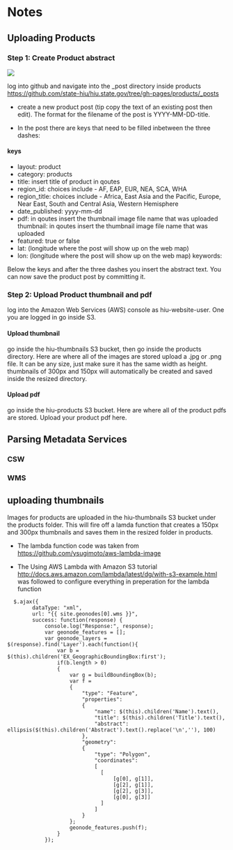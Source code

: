 # Notes

## Uploading Products

### Step 1: Create Product abstract

<img src="{{ site.baseurl }}/assets/img/repo_location.png">

log into github and navigate into the _post directory inside products https://github.com/state-hiu/hiu.state.gov/tree/gh-pages/products/_posts

- create a new product post (tip copy the text of an existing post then edit). The format for the filename of the post is YYYY-MM-DD-title.

- In the post there are keys that need to be filled inbetween the three dashes:

#### keys

- layout: product
- category: products
- title: insert title of product in qoutes
- region_id: choices include - AF, EAP, EUR, NEA, SCA, WHA
- region_title: choices include - Africa, East Asia and the Pacific, Europe, Near East, South and Central Asia, Western Hemisphere
- date_published: yyyy-mm-dd
- pdf: in qoutes insert the thumbnail image file name that was uploaded
thumbnail: in qoutes insert the thumbnail image file name that was uploaded
- featured: true or false 
- lat: (longitude where the post will show up on the web map)
- lon: (longitude where the post will show up on the web map)
keywords:

Below the keys and after the three dashes you insert the abstract text. You can now save the product post by committing it.

### Step 2: Upload Product thumbnail and pdf

log into the Amazon Web Services (AWS) console as hiu-website-user. One you are logged in go inside S3.

#### Upload thumbnail

go inside the hiu-thumbnails S3 bucket, then go inside the products directory. Here are where all of the images are stored upload a .jpg or .png file. It can be any size, just make sure it has the same width as height. thumbnails of 300px and 150px will automatically be created and saved inside the resized directory.

#### Upload pdf

go inside the hiu-products S3 bucket. Here are where all of the product pdfs are stored. Upload your product pdf here.

## Parsing Metadata Services

### CSW

### WMS

## uploading thumbnails

Images for products are uploaded in the hiu-thumbnails S3 bucket under the products folder. This will fire off a lamda function that creates a 150px and 300px thumbnails and saves them in the resized folder in products.

- The lambda function code was taken from https://github.com/ysugimoto/aws-lambda-image

- The Using AWS Lambda with Amazon S3 tutorial http://docs.aws.amazon.com/lambda/latest/dg/with-s3-example.html was followed to configure everything in preperation for the lambda function


```
  $.ajax({
        dataType: "xml",
        url: "{{ site.geonodes[0].wms }}",
        success: function(response) {
            console.log("Response:", response);
            var geonode_features = [];
            var geonode_layers = $(response).find('Layer').each(function(){
                var b = $(this).children('EX_GeographicBoundingBox:first');
                if(b.length > 0)
                {
                    var g = buildBoundingBox(b);
                    var f =
                    {
                        "type": "Feature",
                        "properties":
                        {
                            "name": $(this).children('Name').text(),
                            "title": $(this).children('Title').text(),
                            "abstract": ellipsis($(this).children('Abstract').text().replace('\n',''), 100)
                        },
                        "geometry":
                        {
                            "type": "Polygon",
                            "coordinates":
                            [
                              [
                                  [g[0], g[1]],
                                  [g[2], g[1]],
                                  [g[2], g[3]],
                                  [g[0], g[3]]
                              ]
                            ]                        
                        }
                    };
                    geonode_features.push(f);
                }
            });
```
